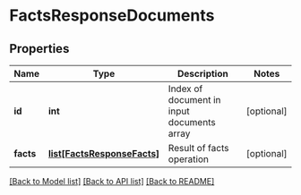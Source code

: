 # FactsResponseDocuments

## Properties
Name | Type | Description | Notes
------------ | ------------- | ------------- | -------------
**id** | **int** | Index of document in input documents array | [optional] 
**facts** | [**list[FactsResponseFacts]**](FactsResponseFacts.md) | Result of facts operation | [optional] 

[[Back to Model list]](../README.md#documentation-for-models) [[Back to API list]](../README.md#documentation-for-api-endpoints) [[Back to README]](../README.md)


